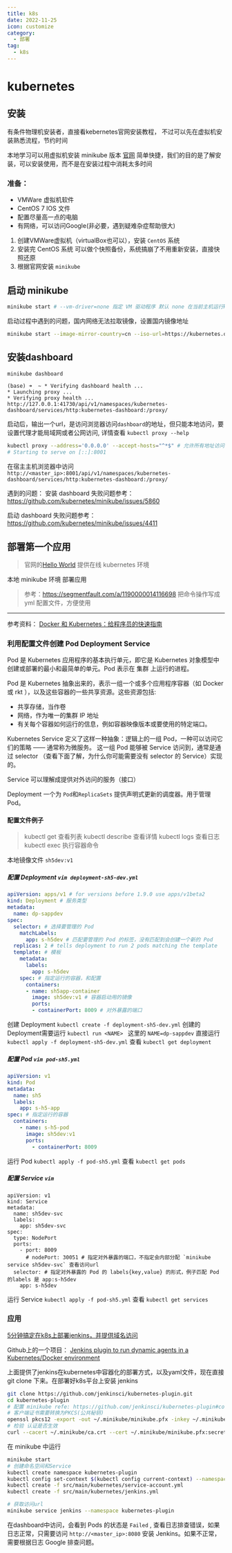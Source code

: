 ```yaml
---
title: k8s
date: 2022-11-25
icon: customize
category:
  - 部署
tag:
  - k8s
---
```

# kubernetes

## 安装
有条件物理机安装者，直接看kebernetes官网安装教程，
不过可以先在虚拟机安装熟悉流程，节约时间

本地学习可以用虚拟机安装 minikube 版本
[官网](https://kubernetes.io/docs/tasks/tools/install-minikube/)
简单快捷，我们的目的是了解安装，可以安装使用，而不是在安装过程中消耗太多时间

### 准备：
- VMWare 虚拟机软件
- CentOS 7 IOS 文件
- 配置尽量高一点的电脑
- 有网络，可以访问Google(非必要，遇到疑难杂症帮助很大)

1. 创建VMWare虚拟机（virtualBox也可以），安装 `CentOS` 系统
2. 安装完 CentOS 系统 可以做个快照备份，系统搞崩了不用重新安装，直接快照还原
3. 根据官网安装 `minikube`


## 启动 minikube
```bash
minikube start # --vm-driver=none 指定 VM 驱动程序 默认 none 在当前主机运行k8s组件
```
启动过程中遇到的问题，国内网络无法拉取镜像，设置国内镜像地址
```bash
minikube start --image-mirror-country=cn --iso-url=https://kubernetes.oss-cn-hangzhou.aliyuncs.com/minikube/iso/minikube-v1.6.0.iso --registry-mirror=https://dockerhub.azk8s.cn  --image-repository=registry.cn-hangzhou.aliyuncs.com/google_containers
```

## 安装dashboard
```bash
minikube dashboard
```
```
(base) ➜  ~ * Verifying dashboard health ...
* Launching proxy ...
* Verifying proxy health ...
http://127.0.0.1:41730/api/v1/namespaces/kubernetes-dashboard/services/http:kubernetes-dashboard:/proxy/
```

启动后，输出一个url，是访问浏览器访问`dashboard`的地址，但只能本地访问，要设置代理才能局域网或者公网访问, 详情查看 `kubectl proxy --help`
```bash
kubectl proxy --address='0.0.0.0' --accept-hosts="^*$" # 允许所有地址访问
# Starting to serve on [::]:8001
```

在宿主主机浏览器中访问 `http://<master_ip>:8001/api/v1/namespaces/kubernetes-dashboard/services/http:kubernetes-dashboard:/proxy/`

遇到的问题：
 安装 dashboard 失败问题参考：https://github.com/kubernetes/minikube/issues/5860

 启动 dashboard 失败问题参考：https://github.com/kubernetes/minikube/issues/4411


## 部署第一个应用
> 官网的[Hello World](https://kubernetes.io/zh/docs/tutorials/hello-minikube/) 提供在线 kubernetes 环境

本地 minikube 环境 部署应用
> 参考：https://segmentfault.com/a/1190000014116698
把命令操作写成 yml 配置文件，方便使用

---
参考资料：
[Docker 和 Kubernetes：给程序员的快速指南](https://zhuanlan.zhihu.com/p/39937913)


### 利用配置文件创建 Pod Deployment Service

Pod 是 Kubernetes 应用程序的基本执行单元，即它是 Kubernetes 对象模型中创建或部署的最小和最简单的单元。Pod 表示在 集群 上运行的进程。

Pod 是 Kubernetes 抽象出来的，表示一组一个或多个应用程序容器（如 Docker 或 rkt ），以及这些容器的一些共享资源。这些资源包括:

- 共享存储，当作卷
- 网络，作为唯一的集群 IP 地址
- 有关每个容器如何运行的信息，例如容器映像版本或要使用的特定端口。

Kubernetes Service 定义了这样一种抽象：逻辑上的一组 Pod，一种可以访问它们的策略 —— 通常称为微服务。 这一组 Pod 能够被 Service 访问到，通常是通过 selector （查看下面了解，为什么你可能需要没有 selector 的 Service）实现的。

Service 可以理解成提供对外访问的服务（接口）

Deployment 一个为 `Pod`和`ReplicaSets` 提供声明式更新的调度器。用于管理 Pod。

#### 配置文件例子

> kubectl get 查看列表
> kubectl describe 查看详情
> kubectl logs 查看日志
> kubectl exec 执行容器命令

本地镜像文件 `sh5dev:v1`

##### 配置 Deployment `vim deployment-sh5-dev.yml`
```yml
apiVersion: apps/v1 # for versions before 1.9.0 use apps/v1beta2
kind: Deployment # 服务类型
metadata:
  name: dp-sappdev
spec:
  selector: # 选择要管理的 Pod
    matchLabels:
      app: s-h5dev # 匹配要管理的 Pod 的标签，没有匹配到会创建一个新的 Pod
  replicas: 2 # tells deployment to run 2 pods matching the template
  template: # 模板
    metadata:
      labels:
        app: s-h5dev
    spec: # 指定运行的容器，和配置
      containers:
      - name: sh5app-container
        image: sh5dev:v1 # 容器启动用的镜像
        ports:
        - containerPort: 8009 # 对外暴露的端口
```
创建 Deployment `kubectl create -f deployment-sh5-dev.yml` 创建的Deployment需要运行 `kubectl run <NAME> ` 这里的 `NAME=dp-sappdev`
直接运行 `kubectl apply -f deployment-sh5-dev.yml`
查看 `kubectl get deployment`

##### 配置 Pod `vim pod-sh5.yml`
```yml
apiVersion: v1
kind: Pod
metadata:
  name: sh5
  labels:
    app: s-h5-app
spec: # 指定运行的容器
  containers:
    - name: s-h5-pod
      image: sh5dev:v1
      ports:
        - containerPort: 8009

```
运行 Pod `kubectl apply -f pod-sh5.yml`
查看 `kubectl get pods`

##### 配置 Service `vim `

```
apiVersion: v1
kind: Service
metadata:
  name: sh5dev-svc
  labels:
    app: sh5dev-svc
spec:
  type: NodePort
  ports:
    - port: 8009
      # nodePort: 30051 # 指定对外暴露的端口，不指定会内部分配 `minikube service sh5dev-svc` 查看访问url
  selector: # 指定对外暴露的 Pod 的 labels{key,value} 的形式，例子匹配 Pod 的labels 是 app:s-h5dev
    app: s-h5dev

```
运行 Service `kubectl apply -f pod-sh5.yml`
查看 `kubectl get services`

### 应用

[5分钟搞定在k8s上部署jenkins，并提供域名访问](https://mp.weixin.qq.com/s?__biz=MjM5MzU5NDYwNA==&mid=2247485698&idx=2&sn=5b2f74a8f0f1d9e383e34da2964e35a3&chksm=a695e48191e26d97d33573cea4cd9d2a1cef463785acd7c7b0ee889e4556839bf9ca5ffdd9f7&scene=21#wechat_redirect)

Github上的一个项目：
[Jenkins plugin to run dynamic agents in a Kubernetes/Docker environment](https://github.com/jenkinsci/kubernetes-plugin)

上面提供了jenkins在kubernetes中容器化的部署方式，以及yaml文件，现在直接 git clone 下来。在部署好k8s平台上安装 jenkins
```bash
git clone https://github.com/jenkinsci/kubernetes-plugin.git
cd kubernetes-plugin
# 配置 minikube refe: https://github.com/jenkinsci/kubernetes-plugin#configuration-on-minikube
# 客户端证书需要转换为PKCS(公共秘钥)
openssl pkcs12 -export -out ~/.minikube/minikube.pfx -inkey ~/.minikube/apiserver.key -in ~/.minikube/apiserver.crt -certfile ~/.minikube/ca.crt -passout pass:secret
# 检验 认证是否生效
curl --cacert ~/.minikube/ca.crt --cert ~/.minikube/minikube.pfx:secret --cert-type P12 https://$(minikube ip):8443
```

在 minikube 中运行
```bash
minikube start
# 创建命名空间和Service
kubectl create namespace kubernetes-plugin
kubectl config set-context $(kubectl config current-context) --namespace=kubernetes-plugin
kubectl create -f src/main/kubernetes/service-account.yml
kubectl create -f src/main/kubernetes/jenkins.yml

# 获取访问url
minikube service jenkins --namespace kubernetes-plugin
```
在dashboard中访问，会看到 Pods 的状态是 `Failed` , 查看日志排查错误，如果日志正常，只需要访问 `http://<master_ip>:8080` 安装 Jenkins。如果不正常，需要根据日志 Google 排查问题。

